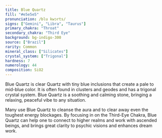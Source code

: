 ```yaml
---
title: Blue Quartz
fill: "#e5e5e5"
pronunciation: /blu kwɔrts/
signs: ["Gemini", "Libra", "Taurus"]
primary_chakra: "Throat"
secondary_chakra: "Third Eye"
background: bg-indigo-300
source: ["Brazil"]
rarity: Common
mineral_class: ["Silicates"]
crystal_system: ["Trigonal"]
hardness: 7
numerology: 44
composition: SiO2
---
```


Blue Quartz is clear Quartz with tiny blue inclusions that create a pale to mid-blue color. It is often found in clusters and geodes and has a trigonal crystal system. Blue Quartz is a soothing and calming stone, bringing a relaxing, peaceful vibe to any situation.

Many use Blue Quartz to cleanse the aura and to clear away even the toughest energy blockages. By focusing in on the Third-Eye Chakra, Blue Quartz can help one to connect to higher realms and work with ascended beings, and brings great clarity to psychic visions and enhances dream work.

